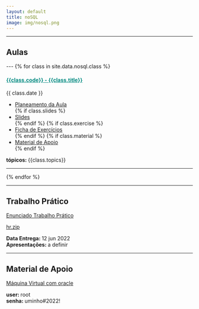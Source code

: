 ```yaml
---
layout: default
title: noSQL
image: img/nosql.png
---
```



<!--<h3 style="text-align:center;">Sistemas de Aprendizagem e Extração de Conhecimento</h3>-->

---
<h2> <i class="fa fa-file-o"></i> Aulas </h2>
---
{% for class in site.data.nosql.class %}

<h4> <span style="color: #048A81; text-decoration: underline;">{{class.code}} - {{class.title}}</span></h4>
<i class="fa fa-calendar"></i> {{ class.date }} 
<ul>
    <li> <a href="{{ class.plan }}" target='_blank'> Planeamento da Aula </a></li>
    {% if class.slides %} 
        <li> <a href="{{ class.slides }}" target='_blank'> Slides </a> </li>
    {% endif %}
    {% if class.exercise %} 
        <li> <a href="{{ class.exercise }}" target='_blank'> Ficha de Exercícios </a> </li>
    {% endif %}
    {% if class.material %} 
        <li> <a href="{{ class.material }}" target='_blank'> Material de Apoio </a> </li>
    {% endif %}
</ul>  
<strong> tópicos: </strong> {{class.topics}} 

---
{% endfor %}

---
<h2> Trabalho Prático </h2>
<!--<h2> <i class="fa fa-hand-paper-o"></i> Trabalho Prático</h2>-->
<p> <a href="../../data/nosql/tp/NOSQL_Enunciado_TP2022.pdf" target="_blank"><i class="fa fa-file-text-o"></i> Enunciado Trabalho Prático</a> </p>
<p> <a href="../../data/nosql/tp/hr.zip" target="_blank"><i class="fa fa-file-text-o"></i> hr.zip</a> </p>
<p> <i class="fa fa-calendar"></i> <strong> Data Entrega: </strong>  12 jun 2022 <br> 
<i class="fa fa-calendar"></i> <strong> Apresentações: </strong>  a definir </p>

---
<h2> Material de Apoio </h2>
<!--<h2> <i class="fa fa-hand-paper-o"></i> Trabalho Prático</h2>-->
<p> <a href="https://mega.nz/file/w0szwY7L#2onFNpqZO1sdy-wS-XLYeq2OATPHCXwoiDRnQu7QPNU" target="_blank"><i class="fa fa-file-text-o"></i> Máquina Virtual com oracle</a> </p>
<p> <i class="fa fa-user"></i> <strong> user: </strong>  root <br> 
<i class="fa fa-lock"></i> <strong> senha: </strong>  uminho#2022! </p>